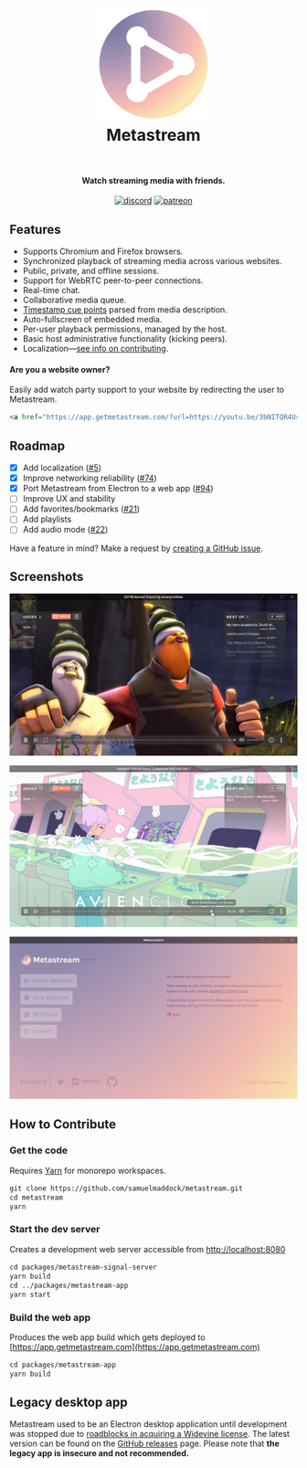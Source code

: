 <h1 align="center">
  <br>
  <a href="https://getmetastream.com">
    <img src="./resources/icon.png" alt="Metastream" width="200">
  </a>
  <br>
  Metastream
  <br>
  <br>
</h1>

<h4 align="center">Watch streaming media with friends.</h4>

<p align="center">
  <a href="https://discord.gg/nfwPRb9"><img src="https://img.shields.io/badge/discord-chat-brightgreen.svg" alt="discord"></a>
  <a href="https://www.patreon.com/metastream"><img src="https://img.shields.io/badge/patreon-donate-brightgreen.svg" alt="patreon"></a>
</p>

## Features

- Supports Chromium and Firefox browsers.
- Synchronized playback of streaming media across various websites.
- Public, private, and offline sessions.
- Support for WebRTC peer-to-peer connections.
- Real-time chat.
- Collaborative media queue.
- [Timestamp cue points](./resources/screenshots/screenshot2.png) parsed from media description.
- Auto-fullscreen of embedded media.
- Per-user playback permissions, managed by the host.
- Basic host administrative functionality (kicking peers).
- Localization—[see info on contributing](./packages/metastream-app/src/locale#contributing).

#### Are you a website owner?
Easily add watch party support to your website by redirecting the user to Metastream.
```html
<a href="https://app.getmetastream.com/?url=https://youtu.be/3bNITQR4Uso">Watch in Metastream</a>
```

## Roadmap

- [x] Add localization ([#5](https://github.com/samuelmaddock/metastream/issues/5))
- [x] Improve networking reliability ([#74](https://github.com/samuelmaddock/metastream/issues/74))
- [x] Port Metastream from Electron to a web app ([#94](https://github.com/samuelmaddock/metastream/issues/94))
- [ ] Improve UX and stability
- [ ] Add favorites/bookmarks ([#21](https://github.com/samuelmaddock/metastream/issues/21))
- [ ] Add playlists
- [ ] Add audio mode ([#22](https://github.com/samuelmaddock/metastream/issues/22))

Have a feature in mind? Make a request by [creating a GitHub issue](https://github.com/samuelmaddock/metastream/issues).

## Screenshots

![Screenshot1](./resources/screenshots/screenshot1.png)

![Screenshot2](./resources/screenshots/screenshot2.png)

![Screenshot3](./resources/screenshots/screenshot3.png)

## How to Contribute

### Get the code

Requires [Yarn](https://yarnpkg.com) for monorepo workspaces.

```
git clone https://github.com/samuelmaddock/metastream.git
cd metastream
yarn
```

### Start the dev server

Creates a development web server accessible from [http://localhost:8080](http://localhost:8080)

```
cd packages/metastream-signal-server
yarn build
cd ../packages/metastream-app
yarn start
```

### Build the web app

Produces the web app build which gets deployed to [https://app.getmetastream.com](https://app.getmetastream.com)

```
cd packages/metastream-app
yarn build
```

## Legacy desktop app

Metastream used to be an Electron desktop application until development was stopped due to [roadblocks in acquiring a Widevine license](https://blog.samuelmaddock.com/posts/google-widevine-blocked-my-browser/). The latest version can be found on the [GitHub releases](https://github.com/samuelmaddock/metastream/releases/tag/v0.2.7) page. Please note that **the legacy app is insecure and not recommended.**

